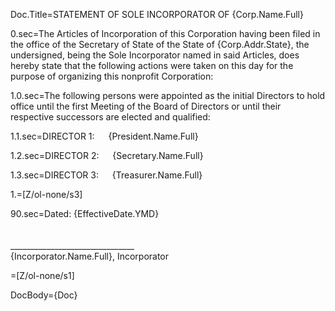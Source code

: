 Doc.Title=STATEMENT OF SOLE INCORPORATOR OF {Corp.Name.Full}


0.sec=The Articles of Incorporation of this Corporation having been filed in the office of the Secretary of State of the State of {Corp.Addr.State}, the undersigned, being the Sole Incorporator named in said Articles, does hereby state that the following actions were taken on this day for the purpose of organizing this nonprofit Corporation:

1.0.sec=The following persons were appointed as the initial Directors to hold office until the first Meeting of the Board of Directors or until their respective successors are elected and qualified:

1.1.sec=DIRECTOR 1:	 	{President.Name.Full}

1.2.sec=DIRECTOR 2: 	 	{Secretary.Name.Full}

1.3.sec=DIRECTOR 3:		 	{Treasurer.Name.Full}

1.=[Z/ol-none/s3]

90.sec=Dated:   {EffectiveDate.YMD}<br><br><br>_______________________________<br>{Incorporator.Name.Full}, Incorporator

=[Z/ol-none/s1]

DocBody={Doc}